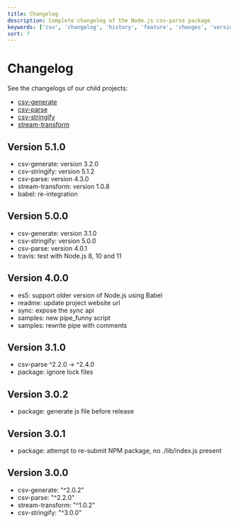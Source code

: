 ```yaml
---
title: Changelog
description: Complete changelog of the Node.js csv-parse package
keywords: ['csv', 'changelog', 'history', 'feature', 'changes', 'version', 'packages']
sort: 7
---
```


# Changelog

See the changelogs of our child projects:

* [csv-generate](/generate/changelog/)
* [csv-parse](/parse/changelog/)
* [csv-stringify](/stringify/changelog/)
* [stream-transform](/transform/changelog/)

## Version 5.1.0

* csv-generate: version 3.2.0
* csv-stringify: version 5.1.2
* csv-parse: version 4.3.0
* stream-transform: version 1.0.8
* babel: re-integration

## Version 5.0.0

* csv-generate: version 3.1.0
* csv-stringify: version 5.0.0
* csv-parse: version 4.0.1
* travis: test with Node.js 8, 10 and 11

## Version 4.0.0

* es5: support older version of Node.js using Babel
* readme: update project website url
* sync: expose the sync api
* samples: new pipe_funny script
* samples: rewrite pipe with comments

## Version 3.1.0

* csv-parse  ^2.2.0  →  ^2.4.0
* package: ignore lock files

## Version 3.0.2

* package: generate js file before release

## Version 3.0.1

* package: attempt to re-submit NPM package, no ./lib/index.js present

## Version 3.0.0

* csv-generate: "^2.0.2"
* csv-parse: "^2.2.0"
* stream-transform: "^1.0.2"
* csv-stringify: "^3.0.0"
